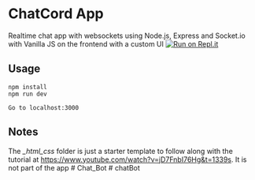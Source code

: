 # ChatCord App
Realtime chat app with websockets using Node.js, Express and Socket.io with Vanilla JS on the frontend with a custom UI
[![Run on Repl.it](https://repl.it/badge/github/bradtraversy/chatcord)](https://repl.it/github/bradtraversy/chatcord)
## Usage
```
npm install
npm run dev

Go to localhost:3000
```

## Notes
The *_html_css* folder is just a starter template to follow along with the tutorial at https://www.youtube.com/watch?v=jD7FnbI76Hg&t=1339s. It is not part of the app
#   C h a t _ B o t  
 #   c h a t B o t  
 
